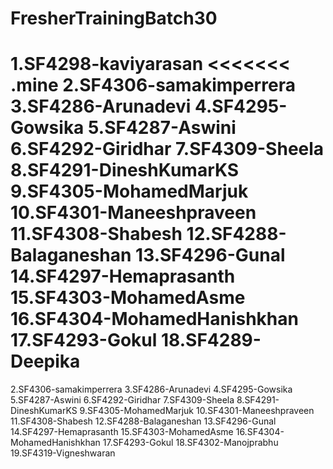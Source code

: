 # FresherTrainingBatch30
1.SF4298-kaviyarasan
<<<<<<< .mine
2.SF4306-samakimperrera 
3.SF4286-Arunadevi 
4.SF4295-Gowsika 
5.SF4287-Aswini 
6.SF4292-Giridhar 
7.SF4309-Sheela 
8.SF4291-DineshKumarKS 
9.SF4305-MohamedMarjuk 
10.SF4301-Maneeshpraveen 
11.SF4308-Shabesh 
12.SF4288-Balaganeshan 
13.SF4296-Gunal 
14.SF4297-Hemaprasanth 
15.SF4303-MohamedAsme 
16.SF4304-MohamedHanishkhan 
17.SF4293-Gokul
18.SF4289-Deepika
=======
2.SF4306-samakimperrera
3.SF4286-Arunadevi
4.SF4295-Gowsika
5.SF4287-Aswini
6.SF4292-Giridhar
7.SF4309-Sheela
8.SF4291-DineshKumarKS
9.SF4305-MohamedMarjuk
10.SF4301-Maneeshpraveen
11.SF4308-Shabesh
12.SF4288-Balaganeshan
13.SF4296-Gunal
14.SF4297-Hemaprasanth
15.SF4303-MohamedAsme
16.SF4304-MohamedHanishkhan
17.SF4293-Gokul
18.SF4302-Manojprabhu
19.SF4319-Vigneshwaran